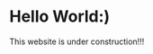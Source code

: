 <!DOCTYPE html>
<html>
<body>
<h1>Hello World:)</h1>
  <p>This website is under construction!!!</p>
</body>
</html>
